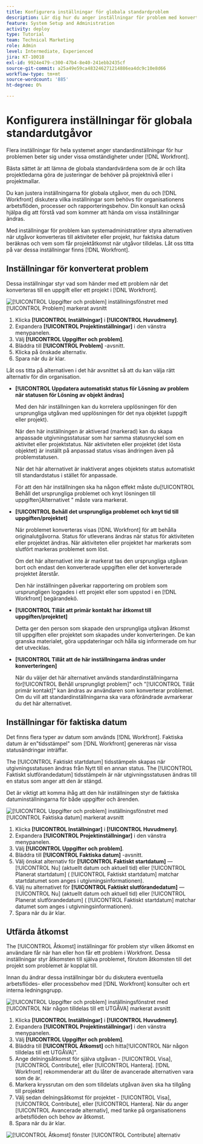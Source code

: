 ```yaml
---
title: Konfigurera inställningar för globala standardproblem
description: Lär dig hur du anger inställningar för problem med konverterade utgåvor, faktiska datum och åtkomst till utgåvor.
feature: System Setup and Administration
activity: deploy
type: Tutorial
team: Technical Marketing
role: Admin
level: Intermediate, Experienced
jira: KT-10018
exl-id: 9924e479-c300-47b4-8e40-241ebb2435cf
source-git-commit: a25a49e59ca483246271214886ea4dc9c10e8d66
workflow-type: tm+mt
source-wordcount: '885'
ht-degree: 0%

---
```


# Konfigurera inställningar för globala standardutgåvor

Flera inställningar för hela systemet anger standardinställningar för hur problemen beter sig under vissa omständigheter under [!DNL Workfront].

Bästa sättet är att lämna de globala standardvärdena som de är och låta projektledarna göra de justeringar de behöver på projektnivå eller i projektmallar.

Du kan justera inställningarna för globala utgåvor, men du och [!DNL Workfront] diskutera vilka inställningar som behövs för organisationens arbetsflöden, processer och rapporteringsbehov. Din konsult kan också hjälpa dig att förstå vad som kommer att hända om vissa inställningar ändras.

Med inställningar för problem kan systemadministratörer styra alternativen när utgåvor konverteras till aktiviteter eller projekt, hur faktiska datum beräknas och vem som får projektåtkomst när utgåvor tilldelas. Låt oss titta på var dessa inställningar finns [!DNL Workfront].

## Inställningar för konverterat problem

Dessa inställningar styr vad som händer med ett problem när det konverteras till en uppgift eller ett projekt i [!DNL Workfront].

![[!UICONTROL Uppgifter och problem] inställningsfönstret med [!UICONTROL Problem] markerat avsnitt](assets/admin-fund-issue-prefs-converting.png)

1. Klicka **[!UICONTROL Inställningar]** i **[!UICONTROL Huvudmeny]**.
1. Expandera **[!UICONTROL Projektinställningar]** i den vänstra menypanelen.
1. Välj **[!UICONTROL Uppgifter och problem]**.
1. Bläddra till **[!UICONTROL Problem]** -avsnitt.
1. Klicka på önskade alternativ.
1. Spara när du är klar.

Låt oss titta på alternativen i det här avsnittet så att du kan välja rätt alternativ för din organisation.

* **[!UICONTROL Uppdatera automatiskt status för Lösning av problem när statusen för Lösning av objekt ändras]**

  Med den här inställningen kan du korrelera upplösningen för den ursprungliga utgåvan med upplösningen för det nya objektet (uppgift eller projekt).

  När den här inställningen är aktiverad (markerad) kan du skapa anpassade utgivningsstatusar som har samma statusnyckel som en aktivitet eller projektstatus. När aktiviteten eller projektet (det lösta objektet) är inställt på anpassad status visas ändringen även på problemstatusen.

  När det här alternativet är inaktiverat anges objektets status automatiskt till standardstatus i stället för anpassade.

  För att den här inställningen ska ha någon effekt måste du[!UICONTROL Behåll det ursprungliga problemet och knyt lösningen till uppgiften]Alternativet &quot; måste vara markerat.

* **[!UICONTROL Behåll det ursprungliga problemet och knyt tid till uppgiften/projektet]**

  När problemet konverteras visas [!DNL Workfront] för att behålla originalutgåvorna. Status för utleverans ändras när status för aktiviteten eller projektet ändras. När aktiviteten eller projektet har markerats som slutfört markeras problemet som löst.

  Om det här alternativet inte är markerat tas den ursprungliga utgåvan bort och endast den konverterade uppgiften eller det konverterade projektet återstår.

  Den här inställningen påverkar rapportering om problem som ursprungligen loggades i ett projekt eller som uppstod i en [!DNL Workfront] begärandekö.

* **[!UICONTROL Tillåt att primär kontakt har åtkomst till uppgiften/projektet]**

  Detta ger den person som skapade den ursprungliga utgåvan åtkomst till uppgiften eller projektet som skapades under konverteringen. De kan granska materialet, göra uppdateringar och hålla sig informerade om hur det utvecklas.

* **[!UICONTROL Tillåt att de här inställningarna ändras under konverteringen]**

  När du väljer det här alternativet används standardinställningarna för[!UICONTROL Behåll ursprungligt problem]&quot; och &quot;[!UICONTROL Tillåt primär kontakt]&quot; kan ändras av användaren som konverterar problemet. Om du vill att standardinställningarna ska vara oförändrade avmarkerar du det här alternativet.

<!---
learn more URLs
Configure system-wide task and issue preferences
Issue statuses
Create and customize system-wide statuses
--->

## Inställningar för faktiska datum

Det finns flera typer av datum som används [!DNL Workfront]. Faktiska datum är en&quot;tidsstämpel&quot; som [!DNL Workfront] genereras när vissa statusändringar inträffar.

The [!UICONTROL Faktiskt startdatum] tidsstämpeln skapas när utgivningsstatusen ändras från Nytt till en annan status. The [!UICONTROL Faktiskt slutförandedatum] tidsstämpeln är när utgivningsstatusen ändras till en status som anger att den är stängd.

Det är viktigt att komma ihåg att den här inställningen styr de faktiska datuminställningarna för både uppgifter och ärenden.

![[!UICONTROL Uppgifter och problem] inställningsfönstret med [!UICONTROL Faktiska datum] markerat avsnitt](assets/admin-fund-issue-prefs-actual-dates.png)

1. Klicka **[!UICONTROL Inställningar]** i **[!UICONTROL Huvudmeny]**.
1. Expandera **[!UICONTROL Projektinställningar]** i den vänstra menypanelen.
1. Välj **[!UICONTROL Uppgifter och problem]**.
1. Bläddra till **[!UICONTROL Faktiska datum]** -avsnitt.
1. Välj önskat alternativ för **[!UICONTROL Faktiskt startdatum]** — [!UICONTROL Nu] (aktuellt datum och aktuell tid) eller [!UICONTROL Planerat startdatum] ( [!UICONTROL Faktiskt startdatum] matchar startdatumet som anges i utgivningsinformationen).
1. Välj nu alternativet för **[!UICONTROL Faktiskt slutförandedatum]** — [!UICONTROL Nu] (aktuellt datum och aktuell tid) eller [!UICONTROL Planerat slutförandedatum] ( [!UICONTROL Faktiskt startdatum] matchar datumet som anges i utgivningsinformationen).
1. Spara när du är klar.


<!---
learn more URLs
Definitions for the project, task, and issue dates within Workfront
Configure system-wide task and issue preferences
--->

## Utfärda åtkomst

The [!UICONTROL Åtkomst] inställningar för problem styr vilken åtkomst en användare får när han eller hon får ett problem i Workfront. Dessa inställningar styr åtkomsten till själva problemet, förutom åtkomsten till det projekt som problemet är kopplat till.

Innan du ändrar dessa inställningar bör du diskutera eventuella arbetsflödes- eller processbehov med [!DNL Workfront] konsulter och ert interna ledningsgrupp.

![[!UICONTROL Uppgifter och problem] inställningsfönstret med [!UICONTROL När någon tilldelas till ett UTGÅVA] markerat avsnitt](assets/admin-fund-issue-prefs-access-1.png)

1. Klicka **[!UICONTROL Inställningar]** i **[!UICONTROL Huvudmeny]**.
1. Expandera **[!UICONTROL Projektinställningar]** i den vänstra menypanelen.
1. Välj **[!UICONTROL Uppgifter och problem]**.
1. Bläddra till **[!UICONTROL Åtkomst]** och hitta[!UICONTROL När någon tilldelas till ett UTGÅVA]&quot;.
1. Ange delningsåtkomst för själva utgåvan - [!UICONTROL Visa], [!UICONTROL Contribute], eller [!UICONTROL Hantera]. [!DNL Workfront] rekommenderar att du låter de avancerade alternativen vara som de är.
1. Markera kryssrutan om den som tilldelats utgåvan även ska ha tillgång till projektet
1. Välj sedan delningsåtkomst för projektet - [!UICONTROL Visa], [!UICONTROL Contribute], eller [!UICONTROL Hantera]. När du anger [!UICONTROL Avancerade alternativ], med tanke på organisationens arbetsflöden och behov av åtkomst.
1. Spara när du är klar.

![[!UICONTROL Åtkomst] fönster [!UICONTROL Contribute] alternativ](assets/admin-fund-issue-prefs-access-2.png)

<!---
learn more URLs
Configure system-wide task and issue preferences
Grant access to issues
--->

